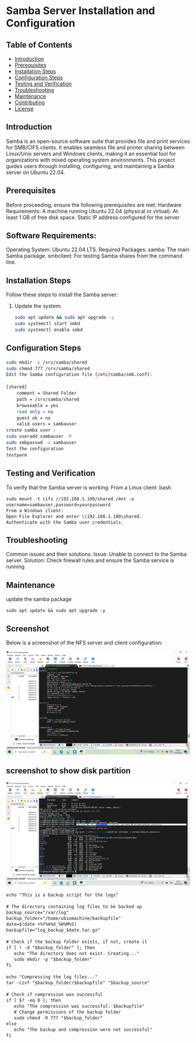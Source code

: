 # Samba Server Installation and Configuration

## Table of Contents
- [Introduction](#introduction)
- [Prerequisites](#prerequisites)
- [Installation Steps](#installation-steps)
- [Configuration Steps](#configuration-steps)
- [Testing and Verification](#testing-and-verification)
- [Troubleshooting](#troubleshooting)
- [Maintenance](#maintenance)
- [Contributing](#contributing)
- [License](#license)

## Introduction
Samba is an open-source software suite that provides file and print services for SMB/CIFS clients. It enables seamless file and printer sharing 
between Linux/Unix servers and Windows clients, making it an essential tool for organizations with mixed
operating system environments. This project guides users through installing, configuring, and maintaining a Samba server on Ubuntu 22.04.

## Prerequisites
Before proceeding, ensure the following prerequisites are met:
Hardware Requirements:
A machine running Ubuntu 22.04 (physical or virtual).
At least 1 GB of free disk space.
Static IP address configured for the server

## Software Requirements:
Operating System: Ubuntu 22.04 LTS.
Required Packages:
samba: The main Samba package.
smbclient: For testing Samba shares from the command line.

## Installation Steps

Follow these steps to install the Samba server:

1. Update the system:
   ```bash
   sudo apt update && sudo apt upgrade -y
   sudo systemctl start smbd
   sudo systemctl enable smbd
   ```
## Configuration Steps
``` bash
sudo mkdir -p /srv/samba/shared
sudo chmod 777 /srv/samba/shared
Edit the Samba configuration file (/etc/samba/smb.conf):

[shared]
    comment = Shared Folder
    path = /srv/samba/shared
    browseable = yes
    read only = no
    guest ok = no
    valid users = sambauser
create samba user :
sudo useradd sambauser -M 
sudo smbpasswd -a sambauser
Test the configuration
testparm

```

## Testing and Verification
To verify that the Samba server is working:
From a Linux client:
bash
```
sudo mount -t cifs //192.168.1.100/shared /mnt -o username=sambauser,password=yourpassword
From a Windows client:
Open File Explorer and enter \\192.168.1.100\shared.
Authenticate with the Samba user credentials.

```
## Troubleshooting
Common issues and their solutions:
Issue: Unable to connect to the Samba server.
Solution: Check firewall rules and ensure the Samba service is running

## Maintenance
 update the samba package 
 ```
 sudo apt update && sudo apt upgrade -y
```

## Screenshot

Below is a screenshot of the NFS server and client configuration:

![NFS Server and Client Configuration](https://github.com/rukevweubio/installation-and-configuration-of-nfs-server-and-client/blob/main/Screenshot%20(420).png "NFS Setup Screenshot")
 ## screenshot to show  disk partition 
 ![NFS Server and Client Configuration](https://github.com/rukevweubio/installation-and-configuration-of-nfs-server-and-client/blob/main/Screenshot%20(416).png)


 ``` #!/usr/bin/bash
echo "This is a backup script for the logs"

# The directory containing log files to be backed up
backup_source="/var/log"
backup_folder="/home/ubiomachine/backupfile"
date=$(date +%Y%m%d_%H%M%S)
backupfile="log_backup_$date.tar.gz"

# Check if the backup folder exists, if not, create it
if [ ! -d "$backup_folder" ]; then
    echo "The directory does not exist. Creating..."
    sudo mkdir -p "$backup_folder"
fi

echo "Compressing the log files..."
tar -czvf "$backup_folder/$backupfile" "$backup_source"

# Check if compression was successful
if [ $? -eq 0 ]; then
    echo "The compression was successful: $backupfile"
    # Change permissions of the backup folder
    sudo chmod -R 777 "$backup_folder"
else
    echo "The backup and compression were not successful"
fi
```
